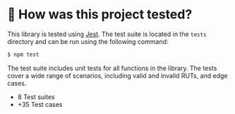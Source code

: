 # 🧪 How was this project tested?

This library is tested using [Jest](https://jestjs.io/). The test suite is located in the `tests` directory and can be run using the following command: 

```bash 
$ npm test
```

The test suite includes unit tests for all functions in the library. The tests cover a wide range of scenarios, including valid and invalid RUTs, and edge cases.

- 8 Test suites
- +35 Test cases
